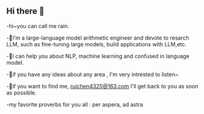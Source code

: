 ## Hi there 👋

-hi~you can call me rain.

-👻I'm a large-language model arithmetic engineer and devote to resarch LLM, such as fine-tuning large models, build applications with LLM,etc.
   
-🤝I can help you about NLP, machine learning and confused in language model.
	 
-🙏if you have any ideas about any area , I'm very intrested to listen~
   
-📧if you want to find me, ruichen4325@163.com  I'll get back to you as soon as possible.

-my favorite proverbs for you all : per aspera, ad astra

